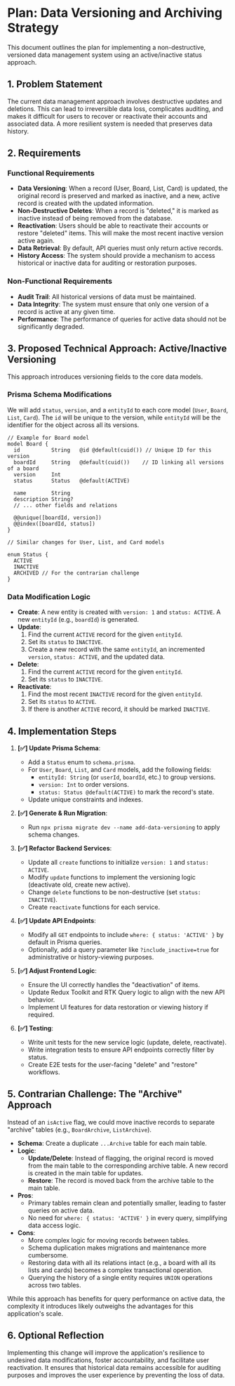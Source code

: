 # Plan: Data Versioning and Archiving Strategy

This document outlines the plan for implementing a non-destructive, versioned data management system using an active/inactive status approach.

## 1. Problem Statement

The current data management approach involves destructive updates and deletions. This can lead to irreversible data loss, complicates auditing, and makes it difficult for users to recover or reactivate their accounts and associated data. A more resilient system is needed that preserves data history.

## 2. Requirements

### Functional Requirements
- **Data Versioning**: When a record (User, Board, List, Card) is updated, the original record is preserved and marked as inactive, and a new, active record is created with the updated information.
- **Non-Destructive Deletes**: When a record is "deleted," it is marked as inactive instead of being removed from the database.
- **Reactivation**: Users should be able to reactivate their accounts or restore "deleted" items. This will make the most recent inactive version active again.
- **Data Retrieval**: By default, API queries must only return active records.
- **History Access**: The system should provide a mechanism to access historical or inactive data for auditing or restoration purposes.

### Non-Functional Requirements
- **Audit Trail**: All historical versions of data must be maintained.
- **Data Integrity**: The system must ensure that only one version of a record is active at any given time.
- **Performance**: The performance of queries for active data should not be significantly degraded.

## 3. Proposed Technical Approach: Active/Inactive Versioning

This approach introduces versioning fields to the core data models.

### Prisma Schema Modifications

We will add `status`, `version`, and a `entityId` to each core model (`User`, `Board`, `List`, `Card`). The `id` will be unique to the version, while `entityId` will be the identifier for the object across all its versions.

```prisma
// Example for Board model
model Board {
  id          String   @id @default(cuid()) // Unique ID for this version
  boardId     String   @default(cuid())    // ID linking all versions of a board
  version     Int
  status      Status   @default(ACTIVE)

  name        String
  description String?
  // ... other fields and relations

  @@unique([boardId, version])
  @@index([boardId, status])
}

// Similar changes for User, List, and Card models

enum Status {
  ACTIVE
  INACTIVE
  ARCHIVED // For the contrarian challenge
}
```

### Data Modification Logic

-   **Create**: A new entity is created with `version: 1` and `status: ACTIVE`. A new `entityId` (e.g., `boardId`) is generated.
-   **Update**:
    1.  Find the current `ACTIVE` record for the given `entityId`.
    2.  Set its `status` to `INACTIVE`.
    3.  Create a new record with the same `entityId`, an incremented `version`, `status: ACTIVE`, and the updated data.
-   **Delete**:
    1.  Find the current `ACTIVE` record for the given `entityId`.
    2.  Set its `status` to `INACTIVE`.
-   **Reactivate**:
    1.  Find the most recent `INACTIVE` record for the given `entityId`.
    2.  Set its `status` to `ACTIVE`.
    3.  If there is another `ACTIVE` record, it should be marked `INACTIVE`.

## 4. Implementation Steps

1.  **[✅] Update Prisma Schema**:
    -   Add a `Status` enum to `schema.prisma`.
    -   For `User`, `Board`, `List`, and `Card` models, add the following fields:
        -   `entityId: String` (or `userId`, `boardId`, etc.) to group versions.
        -   `version: Int` to order versions.
        -   `status: Status @default(ACTIVE)` to mark the record's state.
    -   Update unique constraints and indexes.

2.  **[✅] Generate & Run Migration**:
    -   Run `npx prisma migrate dev --name add-data-versioning` to apply schema changes.

3.  **[✅] Refactor Backend Services**:
    -   Update all `create` functions to initialize `version: 1` and `status: ACTIVE`.
    -   Modify `update` functions to implement the versioning logic (deactivate old, create new active).
    -   Change `delete` functions to be non-destructive (set `status: INACTIVE`).
    -   Create `reactivate` functions for each service.

4.  **[✅] Update API Endpoints**:
    -   Modify all `GET` endpoints to include `where: { status: 'ACTIVE' }` by default in Prisma queries.
    -   Optionally, add a query parameter like `?include_inactive=true` for administrative or history-viewing purposes.

5.  **[✅] Adjust Frontend Logic**:
    -   Ensure the UI correctly handles the "deactivation" of items.
    -   Update Redux Toolkit and RTK Query logic to align with the new API behavior.
    -   Implement UI features for data restoration or viewing history if required.

6.  **[✅] Testing**:
    -   Write unit tests for the new service logic (update, delete, reactivate).
    -   Write integration tests to ensure API endpoints correctly filter by status.
    -   Create E2E tests for the user-facing "delete" and "restore" workflows.

## 5. Contrarian Challenge: The "Archive" Approach

Instead of an `isActive` flag, we could move inactive records to separate "archive" tables (e.g., `BoardArchive`, `ListArchive`).

-   **Schema**: Create a duplicate `...Archive` table for each main table.
-   **Logic**:
    -   **Update/Delete**: Instead of flagging, the original record is moved from the main table to the corresponding archive table. A new record is created in the main table for updates.
    -   **Restore**: The record is moved back from the archive table to the main table.
-   **Pros**:
    -   Primary tables remain clean and potentially smaller, leading to faster queries on active data.
    -   No need for `where: { status: 'ACTIVE' }` in every query, simplifying data access logic.
-   **Cons**:
    -   More complex logic for moving records between tables.
    -   Schema duplication makes migrations and maintenance more cumbersome.
    -   Restoring data with all its relations intact (e.g., a board with all its lists and cards) becomes a complex transactional operation.
    -   Querying the history of a single entity requires `UNION` operations across two tables.

While this approach has benefits for query performance on active data, the complexity it introduces likely outweighs the advantages for this application's scale.

## 6. Optional Reflection

Implementing this change will improve the application's resilience to undesired data modifications, foster accountability, and facilitate user reactivation. It ensures that historical data remains accessible for auditing purposes and improves the user experience by preventing the loss of data.
